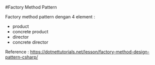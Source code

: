 #Factory Method Pattern

Factory method pattern dengan 4 element :
- product
- concrete product
- director
- concrete director

Reference : https://dotnettutorials.net/lesson/factory-method-design-pattern-csharp/